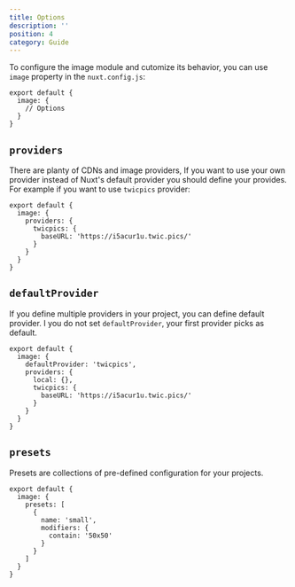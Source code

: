 ```yaml
---
title: Options
description: ''
position: 4
category: Guide
---
```


To configure the image module and cutomize its behavior, you can use `image` property in the `nuxt.config.js`:

```js{}[nuxt.config.js]
export default {
  image: {
    // Options
  }
}
```
## `providers`


There are planty of CDNs and image providers, If you want to use your own provider instead of Nuxt's default provider you should define
your provides.  
For example if you want to use `twicpics` provider:

```js{}[nuxt.config.js]
export default {
  image: {
    providers: {
      twicpics: {
        baseURL: 'https://i5acur1u.twic.pics/'
      }
    }
  }
}
```

<!-- local provider -->
<!-- writing custom providers -->
<!-- provider usage -->

## `defaultProvider`

If you define multiple providers in your project, you can define default provider. I you do not set `defaultProvider`, your first provider picks as
default.

```js{}[nuxt.config.js]
export default {
  image: {
    defaultProvider: 'twicpics',
    providers: {
      local: {},
      twicpics: {
        baseURL: 'https://i5acur1u.twic.pics/'
      }
    }
  }
}
```

## `presets`

Presets are collections of pre-defined configuration for your projects.

```js{}[nuxt.config.js]
export default {
  image: {
    presets: [
      {
        name: 'small',
        modifiers: {
          contain: '50x50'
        }
      }
    ]
  }
}
```
